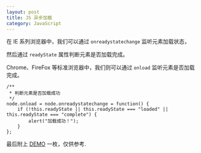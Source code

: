 ```yaml
---
layout: post
title: JS 异步加载 
category: JavaScript
---
```


在 IE 系列浏览器中，我们可以通过 `onreadystatechange` 监听元素加载状态，

然后通过 `readyState` 属性判断元素是否加载完成。

Chrome、FireFox 等标准浏览器中，我们则可以通过 `onload` 监听元素是否加载完成。

    /**
     * 判断元素是否加载成功
     */
    node.onload = node.onreadystatechange = function() {
        if (!this.readyState || this.readyState === "loaded" || this.readyState === "complete") {
            alert("加载成功！");
        }
    };

最后附上 [DEMO](/demo/js-async-loading.html) 一枚，仅供参考.
